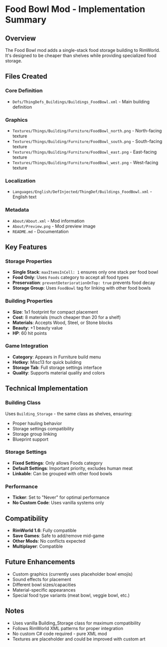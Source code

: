 # Food Bowl Mod - Implementation Summary

## Overview
The Food Bowl mod adds a single-stack food storage building to RimWorld. It's designed to be cheaper than shelves while providing specialized food storage.

## Files Created

### Core Definition
- `Defs/ThingDefs_Buildings/Buildings_FoodBowl.xml` - Main building definition

### Graphics
- `Textures/Things/Building/Furniture/FoodBowl_north.png` - North-facing texture
- `Textures/Things/Building/Furniture/FoodBowl_south.png` - South-facing texture  
- `Textures/Things/Building/Furniture/FoodBowl_east.png` - East-facing texture
- `Textures/Things/Building/Furniture/FoodBowl_west.png` - West-facing texture

### Localization
- `Languages/English/DefInjected/ThingDef/Buildings_FoodBowl.xml` - English text

### Metadata
- `About/About.xml` - Mod information
- `About/Preview.png` - Mod preview image
- `README.md` - Documentation

## Key Features

### Storage Properties
- **Single Stack**: `maxItemsInCell: 1` ensures only one stack per food bowl
- **Food Only**: Uses `Foods` category to accept all food types
- **Preservation**: `preventDeteriorationOnTop: true` prevents food decay
- **Storage Group**: Uses `FoodBowl` tag for linking with other food bowls

### Building Properties
- **Size**: 1x1 footprint for compact placement
- **Cost**: 8 materials (much cheaper than 20 for a shelf)
- **Materials**: Accepts Wood, Steel, or Stone blocks
- **Beauty**: +1 beauty value
- **HP**: 60 hit points

### Game Integration
- **Category**: Appears in Furniture build menu
- **Hotkey**: Misc13 for quick building
- **Storage Tab**: Full storage settings interface
- **Quality**: Supports material quality and colors

## Technical Implementation

### Building Class
Uses `Building_Storage` - the same class as shelves, ensuring:
- Proper hauling behavior
- Storage settings compatibility  
- Storage group linking
- Blueprint support

### Storage Settings
- **Fixed Settings**: Only allows Foods category
- **Default Settings**: Important priority, excludes human meat
- **Linkable**: Can be grouped with other food bowls

### Performance
- **Ticker**: Set to "Never" for optimal performance
- **No Custom Code**: Uses vanilla systems only

## Compatibility
- **RimWorld 1.6**: Fully compatible
- **Save Games**: Safe to add/remove mid-game
- **Other Mods**: No conflicts expected
- **Multiplayer**: Compatible

## Future Enhancements
- Custom graphics (currently uses placeholder bowl emojis)
- Sound effects for placement
- Different bowl sizes/capacities
- Material-specific appearances
- Special food type variants (meat bowl, veggie bowl, etc.)

## Notes
- Uses vanilla Building_Storage class for maximum compatibility
- Follows RimWorld XML patterns for proper integration
- No custom C# code required - pure XML mod
- Textures are placeholder and could be improved with custom art
